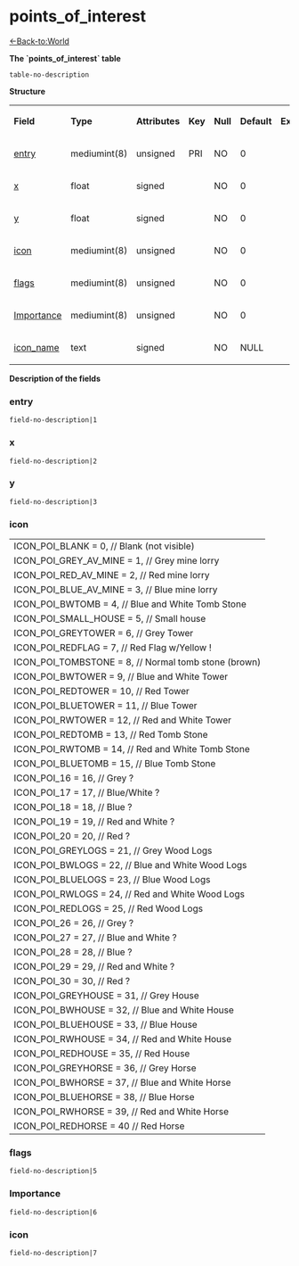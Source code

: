 # points\_of\_interest

[<-Back-to:World](database-world.md)

**The \`points\_of\_interest\` table**

`table-no-description`

**Structure**

<table>
<tbody>
<tr class="odd">
<td><p><strong>Field</strong></p></td>
<td><p><strong>Type</strong></p></td>
<td><p><strong>Attributes</strong></p></td>
<td><p><strong>Key</strong></p></td>
<td><p><strong>Null</strong></p></td>
<td><p><strong>Default</strong></p></td>
<td><p><strong>Extra</strong></p></td>
<td><p><strong>Comment</strong></p></td>
</tr>
<tr class="even">
<td><p><a href="#entry">entry</a></p></td>
<td><p>mediumint(8)</p></td>
<td><p>unsigned</p></td>
<td><p>PRI</p></td>
<td><p>NO</p></td>
<td><p>0</p></td>
<td><p><br />
</p></td>
<td><p><br />
</p></td>
</tr>
<tr class="odd">
<td><p><a href="#x">x</a></p></td>
<td><p>float</p></td>
<td><p>signed</p></td>
<td><p><br />
</p></td>
<td><p>NO</p></td>
<td><p>0</p></td>
<td><p><br />
</p></td>
<td><p><br />
</p></td>
</tr>
<tr class="even">
<td><p><a href="#y">y</a></p></td>
<td><p>float</p></td>
<td><p>signed</p></td>
<td><p><br />
</p></td>
<td><p>NO</p></td>
<td><p>0</p></td>
<td><p><br />
</p></td>
<td><p><br />
</p></td>
</tr>
<tr class="odd">
<td><p><a href="#icon">icon</a></p></td>
<td><p>mediumint(8)</p></td>
<td><p>unsigned</p></td>
<td><p><br />
</p></td>
<td><p>NO</p></td>
<td><p>0</p></td>
<td><p><br />
</p></td>
<td><p><br />
</p></td>
</tr>
<tr class="even">
<td><p><a href="#flags">flags</a></p></td>
<td><p>mediumint(8)</p></td>
<td><p>unsigned</p></td>
<td><p><br />
</p></td>
<td><p>NO</p></td>
<td><p>0</p></td>
<td><p><br />
</p></td>
<td><p><br />
</p></td>
</tr>
<tr class="odd">
<td><p><a href="#importance">Importance</a></p></td>
<td><p>mediumint(8)</p></td>
<td><p>unsigned</p></td>
<td><p><br />
</p></td>
<td><p>NO</p></td>
<td><p>0</p></td>
<td><p><br />
</p></td>
<td><p><br />
</p></td>
</tr>
<tr class="even">
<td><p><a href="#icon_name">icon_name</a></p></td>
<td><p>text</p></td>
<td><p>signed</p></td>
<td><p><br />
</p></td>
<td><p>NO</p></td>
<td><p>NULL</p></td>
<td><p><br />
</p></td>
<td><p><br />
</p></td>
</tr>
</tbody>
</table>

**Description of the fields**

### entry

`field-no-description|1`

### x

`field-no-description|2`

### y

`field-no-description|3`

### icon

|                                                        |
|--------------------------------------------------------|
| ICON\_POI\_BLANK = 0, // Blank (not visible)           |
| ICON\_POI\_GREY\_AV\_MINE = 1, // Grey mine lorry      |
| ICON\_POI\_RED\_AV\_MINE = 2, // Red mine lorry        |
| ICON\_POI\_BLUE\_AV\_MINE = 3, // Blue mine lorry      |
| ICON\_POI\_BWTOMB = 4, // Blue and White Tomb Stone    |
| ICON\_POI\_SMALL\_HOUSE = 5, // Small house            |
| ICON\_POI\_GREYTOWER = 6, // Grey Tower                |
| ICON\_POI\_REDFLAG = 7, // Red Flag w/Yellow !         |
| ICON\_POI\_TOMBSTONE = 8, // Normal tomb stone (brown) |
| ICON\_POI\_BWTOWER = 9, // Blue and White Tower        |
| ICON\_POI\_REDTOWER = 10, // Red Tower                 |
| ICON\_POI\_BLUETOWER = 11, // Blue Tower               |
| ICON\_POI\_RWTOWER = 12, // Red and White Tower        |
| ICON\_POI\_REDTOMB = 13, // Red Tomb Stone             |
| ICON\_POI\_RWTOMB = 14, // Red and White Tomb Stone    |
| ICON\_POI\_BLUETOMB = 15, // Blue Tomb Stone           |
| ICON\_POI\_16 = 16, // Grey ?                          |
| ICON\_POI\_17 = 17, // Blue/White ?                    |
| ICON\_POI\_18 = 18, // Blue ?                          |
| ICON\_POI\_19 = 19, // Red and White ?                 |
| ICON\_POI\_20 = 20, // Red ?                           |
| ICON\_POI\_GREYLOGS = 21, // Grey Wood Logs            |
| ICON\_POI\_BWLOGS = 22, // Blue and White Wood Logs    |
| ICON\_POI\_BLUELOGS = 23, // Blue Wood Logs            |
| ICON\_POI\_RWLOGS = 24, // Red and White Wood Logs     |
| ICON\_POI\_REDLOGS = 25, // Red Wood Logs              |
| ICON\_POI\_26 = 26, // Grey ?                          |
| ICON\_POI\_27 = 27, // Blue and White ?                |
| ICON\_POI\_28 = 28, // Blue ?                          |
| ICON\_POI\_29 = 29, // Red and White ?                 |
| ICON\_POI\_30 = 30, // Red ?                           |
| ICON\_POI\_GREYHOUSE = 31, // Grey House               |
| ICON\_POI\_BWHOUSE = 32, // Blue and White House       |
| ICON\_POI\_BLUEHOUSE = 33, // Blue House               |
| ICON\_POI\_RWHOUSE = 34, // Red and White House        |
| ICON\_POI\_REDHOUSE = 35, // Red House                 |
| ICON\_POI\_GREYHORSE = 36, // Grey Horse               |
| ICON\_POI\_BWHORSE = 37, // Blue and White Horse       |
| ICON\_POI\_BLUEHORSE = 38, // Blue Horse               |
| ICON\_POI\_RWHORSE = 39, // Red and White Horse        |
| ICON\_POI\_REDHORSE = 40 // Red Horse                  |

### flags

`field-no-description|5`

### Importance

`field-no-description|6`

### icon

`field-no-description|7`
